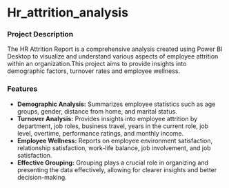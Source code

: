 # Hr_attrition_analysis
### Project Description
The HR Attrition Report is a comprehensive analysis created using Power BI Desktop to visualize and understand various aspects of employee attrition within an organization.This project aims to provide insights into demographic factors, turnover rates and employee wellness.
### Features
- **Demographic Analysis:** Summarizes employee statistics such as age groups, gender, distance from home, and marital status.
- **Turnover Analysis:** Provides insights into employee attrition by department, job roles, business travel, years in the current role, job level, overtime, performance ratings, and monthly income.
- **Employee Wellness:** Reports on employee environment satisfaction, relationship satisfaction, work-life balance, job involvement, and job satisfaction.
- **Effective Grouping:** Grouping plays a crucial role in organizing and presenting the data effectively, allowing for clearer insights and better decision-making.
